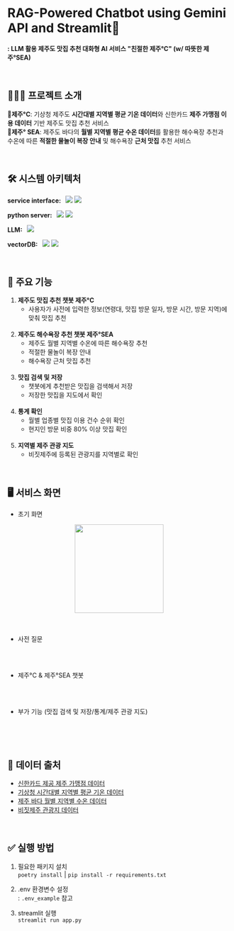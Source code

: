 # RAG-Powered Chatbot using Gemini API and Streamlit🍊
**: LLM 활용 제주도 맛집 추천 대화형 AI 서비스 "친절한 제주°C" (w/ 따뜻한 제주°SEA)**

<br>

## 🙋🏻‍♀️ 프로젝트 소개
**🍊제주°C**: 기상청 제주도 **시간대별 지역별 평균 기온 데이터**와 신한카드 **제주 가맹점 이용 데이터** 기반 제주도 맛집 추천 서비스  
**🌊제주° SEA**: 제주도 바다의 **월별 지역별 평균 수온 데이터**를 활용한 해수욕장 추천과 수온에 따른 **적절한 물놀이 복장 안내** 및 해수욕장 **근처 맛집** 추천 서비스

<br>

## 🛠 시스템 아키텍처
<div style="text-align: left;">
  <div style="margin: ; text-align: left;" "text-align: left;">
    <p><strong>service interface: &nbsp;</strong>
      <img src="https://img.shields.io/badge/streamlit-FF4B4B?style=flat&logo=streamlit&logoColor=white">
      <img src="https://img.shields.io/badge/javascript-F7DF1E?style=flat&logo=javascript&logoColor=white">
    </p>
    <p><strong>python server: &nbsp;</strong>
      <img src="https://img.shields.io/badge/python-3776AB?style=flat&logo=python&logoColor=white">
      <img src="https://img.shields.io/badge/langchain-1C3C3C?style=flat&logo=langchain&logoColor=white">
    </p>
    <p><strong>LLM: &nbsp;</strong>
      <img src="https://img.shields.io/badge/googlegemini-8E75B2?style=flat&logo=googlegemini&logoColor=white">
    </p>
    <p><strong>vectorDB: &nbsp;</strong>
      <img src="https://img.shields.io/badge/huggingface-FFD21E?style=flat&logo=huggingface&logoColor=white">
      <img src="https://img.shields.io/badge/ChromaDB-f76144?style=flat&logo=Java&logoColor=white">     </p>
  </div>
</div>

<br>

## 📝 주요 기능
1. **제주도 맛집 추천 챗봇 제주°C**
   * 사용자가 사전에 입력한 정보(연령대, 맛집 방문 일자, 방문 시간, 방문 지역)에 맞춰 맛집 추천
   <br>
2. **제주도 해수욕장 추천 챗봇 제주°SEA**
   * 제주도 월별 지역별 수온에 따른 해수욕장 추천
   * 적절한 물놀이 복장 안내
   * 해수욕장 근처 맛집 추천
   <br>
3. **맛집 검색 및 저장**
   * 챗봇에게 추천받은 맛집을 검색해서 저장
   * 저장한 맛집을 지도에서 확인
   <br>
4. **통계 확인**
   * 월별 업종별 맛집 이용 건수 순위 확인
   * 현지인 방문 비중 80% 이상 맛집 확인
   <br>
4. **지역별 제주 관광 지도**
   * 비짓제주에 등록된 관광지를 지역별로 확인 

<br>

## 🖥 서비스 화면
- 초기 화면
<div align="center">
    <img src="/img/0_로그인.png" width="200">
</div>
<br><br>

- 사전 질문
<div align="center">
</div>
<br><br>

- 제주°C & 제주°SEA 챗봇
<div align="center">
</div>
<br><br>

- 부가 기능 (맛집 검색 및 저장/통계/제주 관광 지도)
<div align="center">
</div>
<br><br>

<br>

## 📂 데이터 출처
- [신한카드 제공 제주 가맹점 데이터](https://github.com/greenjhp/shcard_bigcontest2024_llm)
- [기상청 시간대별 지역별 평균 기온 데이터](https://data.kma.go.kr/cmmn/main.do)
- [제주 바다 월별 지역별 수온 데이터](https://m.badatime.com/)
- [비짓제주 관광지 데이터](https://www.visitjeju.net/kr)

<br>

## ✅ 실행 방법
1. 필요한 패키지 설치  
   `poetry install` | `pip install -r requirements.txt`
2. .env 환경변수 설정  
   : `.env_example` 참고  

4. streamlit 실행  
   `streamlit run app.py`
